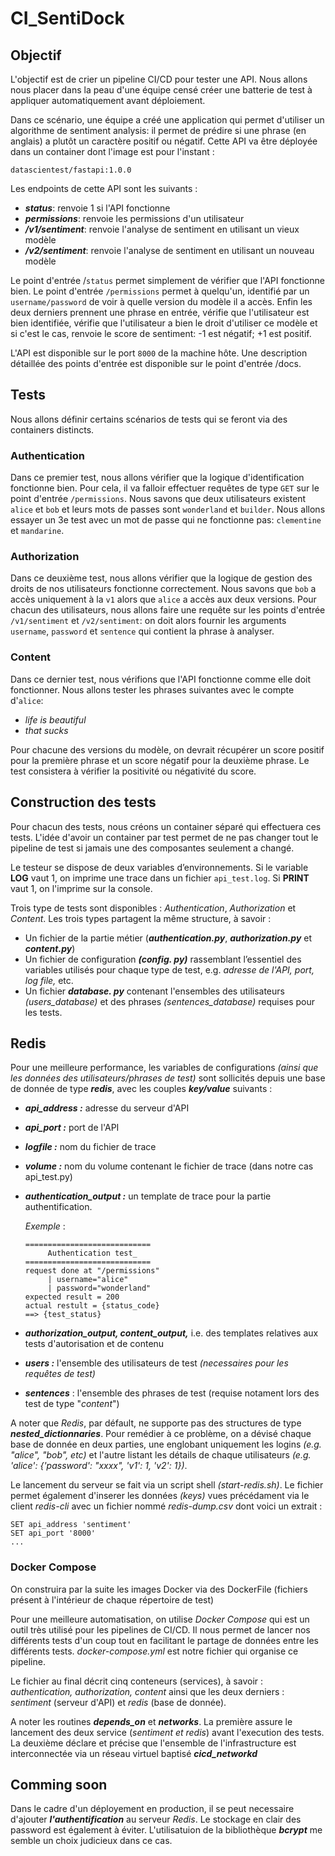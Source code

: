 # CI_SentiDock

## Objectif

L'objectif est de crier un pipeline CI/CD pour tester une API. Nous allons nous placer dans la peau d'une équipe censé créer une batterie de test à appliquer automatiquement avant déploiement.

Dans ce scénario, une équipe a créé une application qui permet d'utiliser un algorithme de sentiment analysis: il permet de prédire si une phrase (en anglais) a plutôt un caractère positif ou négatif. Cette API va être déployée dans un container dont l'image est pour l'instant :
```
datascientest/fastapi:1.0.0
```
Les endpoints de cette API sont les suivants :
   - _**status**_: renvoie 1 si l'API fonctionne
  - _**permissions**_: renvoie les permissions d'un utilisateur
   - _**/v1/sentiment**_: renvoie l'analyse de sentiment en utilisant un vieux modèle
  -  _**/v2/sentiment**_: renvoie l'analyse de sentiment en utilisant un nouveau modèle

Le point d'entrée /`status` permet simplement de vérifier que l'API fonctionne bien. Le point d'entrée `/permissions` permet à quelqu'un, identifié par un `username/password` de voir à quelle version du modèle il a accès. Enfin les deux derniers prennent une phrase en entrée, vérifie que l'utilisateur est bien identifiée, vérifie que l'utilisateur a bien le droit d'utiliser ce modèle et si c'est le cas, renvoie le score de sentiment: -1 est négatif; +1 est positif.

L'API est disponible sur le port `8000` de la machine hôte. Une description détaillée des points d'entrée est disponible sur le point d'entrée /docs.

## Tests

Nous allons définir certains scénarios de tests qui se feront via des containers distincts.

### Authentication

Dans ce premier test, nous allons vérifier que la logique d'identification fonctionne bien. Pour cela, il va falloir effectuer requêtes de type `GET` sur le point d'entrée `/permissions`. Nous savons que deux utilisateurs existent `alice` et `bob` et leurs mots de passes sont `wonderland` et `builder`. Nous allons essayer un 3e test avec un mot de passe qui ne fonctionne pas: `clementine` et `mandarine`.

### Authorization

Dans ce deuxième test, nous allons vérifier que la logique de gestion des droits de nos utilisateurs fonctionne correctement. Nous savons que `bob` a accès uniquement à la `v1` alors que `alice` a accès aux deux versions. Pour chacun des utilisateurs, nous allons faire une requête sur les points d'entrée `/v1/sentiment` et `/v2/sentiment`: on doit alors fournir les arguments `username`, `password` et `sentence` qui contient la phrase à analyser.

### Content

Dans ce dernier test, nous vérifions que l'API fonctionne comme elle doit fonctionner. Nous allons tester les phrases suivantes avec le compte d'`alice`:
-  _life is beautiful_
-  _that sucks_

Pour chacune des versions du modèle, on devrait récupérer un score positif pour la première phrase et un score négatif pour la deuxième phrase. Le test consistera à vérifier la positivité ou négativité du score.

## Construction des tests

Pour chacun des tests, nous créons un container séparé qui effectuera ces tests. L'idée d'avoir un container par test permet de ne pas changer tout le pipeline de test si jamais une des composantes seulement a changé.

Le testeur se dispose de deux variables d’environnements. Si le variable **LOG** vaut 1, on imprime une trace dans un fichier `api_test.log`. Si **PRINT** vaut 1, on l'imprime sur la console.

Trois type de tests sont disponibles : _Authentication_, _Authorization_ et _Content_. Les trois types partagent la même structure, à savoir :

- Un fichier de la partie métier (**_authentication.py_**, **_authorization.py_** et **_content.py_**)
- Un fichier de configuration _**(config. py)**_ rassemblant l’essentiel des variables utilisés pour chaque type de test, e.g. _adresse de l'API, port, log file,_ etc.
- Un fichier _**database. py**_ contenant l'ensembles des utilisateurs _(users_database)_ et des phrases _(sentences_database)_ requises pour les tests.

## Redis

Pour une meilleure performance, les variables de configurations _(ainsi que les données des utilisateurs/phrases de test)_ sont sollicités depuis une base de donnée de type _**redis**_, avec les couples _**key/value**_ suivants :

- _**api_address :**_ adresse du serveur d'API
    
- _**api_port :**_ port de l'API
    
-  _**logfile :**_ nom du fichier de trace
    
-  _**volume :**_ nom du volume contenant le fichier de trace (dans notre cas api_test.py)
    
-  _**authentication_output :**_ un template de trace pour la partie authentification.
    
    _Exemple_ :
    ```
    ============================
         Authentication test_
    ============================
    request done at "/permissions"
         | username="alice"
         | password="wonderland"
    expected result = 200
    actual restult = {status_code}
    ==> {test_status}
    ```
- _**authorization_output, content_output,**_ i.e. des templates relatives aux tests d'autorisation et de contenu
- _**users :**_ l'ensemble des utilisateurs de test _(necessaires pour les requêtes de test)_
- _**sentences**_ : l'ensemble des phrases de test (requise notament lors des test de type "_content_")

A noter que _Redis_, par défault, ne supporte pas des structures de type _**nested_dictionnaries**_. Pour remédier à ce problème, on a dévisé chaque base de donnée en deux parties, une englobant uniquement les logins _(e.g. "alice", "bob", etc)_ et l'autre listant les détails de chaque utilisateurs _(e.g. 'alice': {'password': "xxxx", 'v1': 1, 'v2': 1})_.

Le lancement du serveur se fait via un script shell _(start-redis.sh)_. Le fichier permet également d'inserer les données _(keys)_ vues précédament via le client _redis-cli_ avec un fichier nommé _redis-dump.csv_ dont voici un extrait :

```
SET api_address 'sentiment'
SET api_port '8000'
...
```

### Docker Compose

On construira par la suite les images Docker via des DockerFile (fichiers présent à l'intérieur de chaque répertoire de test)

Pour une meilleure automatisation, on utilise _Docker Compose_ qui est un outil très utilisé pour les pipelines de CI/CD. Il nous permet de lancer nos différents tests d'un coup tout en facilitant le partage de données entre les différents tests. _docker-compose.yml_ est notre fichier qui organise ce pipeline.

Le fichier au final décrit cinq conteneurs (services), à savoir : _authentication, authorization, content_ ainsi que les deux derniers : _sentiment_ (serveur d'API) et _redis_ (base de donnée).

A noter les routines _**depends_on**_ et _**networks**_. La première assure le lancement des deux service (_sentiment et redis_) avant l'execution des tests. La deuxième déclare et précise que l'ensemble de l'infrastructure est interconnectée via un réseau virtuel baptisé _**cicd_networkd**_

## Comming soon

Dans le cadre d'un déployement en production, il se peut necessaire d'ajouter _**l'authentification**_ au serveur _Redis_. Le stockage en clair des password est également à éviter. L'utilisatuion de la bibliothèque _**bcrypt**_ me semble un choix judicieux dans ce cas. 
